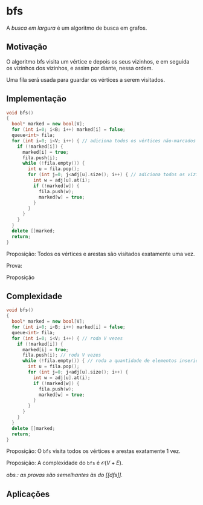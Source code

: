 # bfs

A *busca em largura* é um algoritmo de busca em grafos.

## Motivação

O algoritmo bfs visita um vértice e depois os seus vizinhos, e em seguida os vizinhos dos vizinhos, e assim por diante, nessa ordem.

Uma fila será usada para guardar os vértices a serem visitados.

## Implementação

```cpp
void bfs()
{
  bool* marked = new bool[V];
  for (int i=0; i<B; i++) marked[i] = false;
  queue<int> fila;
  for (int i=0; i<V; i++) { // adiciona todos os vértices não-marcados
    if (!marked[i]) {
      marked[i] = true;
      fila.push(i);
      while (!fila.empty()) {
        int u = fila.pop();
        for (int j=0; j<adj[u].size(); i++) { // adiciona todos os vizinhos
          int w = adj[u].at(i);
          if (!marked[w]) {
            fila.push(w);
            marked[w] = true;
          }
        }
      }
    }
  }
  delete []marked;
  return;
}
```

Proposição: Todos os vértices e arestas são visitados exatamente uma vez.

Prova: 


Proposição

## Complexidade

```cpp
void bfs()
{
  bool* marked = new bool[V];
  for (int i=0; i<B; i++) marked[i] = false;
  queue<int> fila;
  for (int i=0; i<V; i++) { // roda V vezes
    if (!marked[i]) {
      marked[i] = true;
      fila.push(i); // roda V vezes
      while (!fila.empty()) { // roda a quantidade de elementos inseridos na fila, ou seja, V vezes
        int u = fila.pop();
        for (int j=0; j<adj[u].size(); i++) {
          int w = adj[u].at(i);
          if (!marked[w]) {
            fila.push(w);
            marked[w] = true;
          }
        }
      }
    }
  }
  delete []marked;
  return;
}
```

Proposição: O `bfs` visita todos os vértices e arestas exatamente 1 vez.

Proposição: A complexidade do `bfs` é $\mathcal{O}(V+E)$.

*obs.: as provas são semelhantes às do [[dfs]].*

## Aplicações

